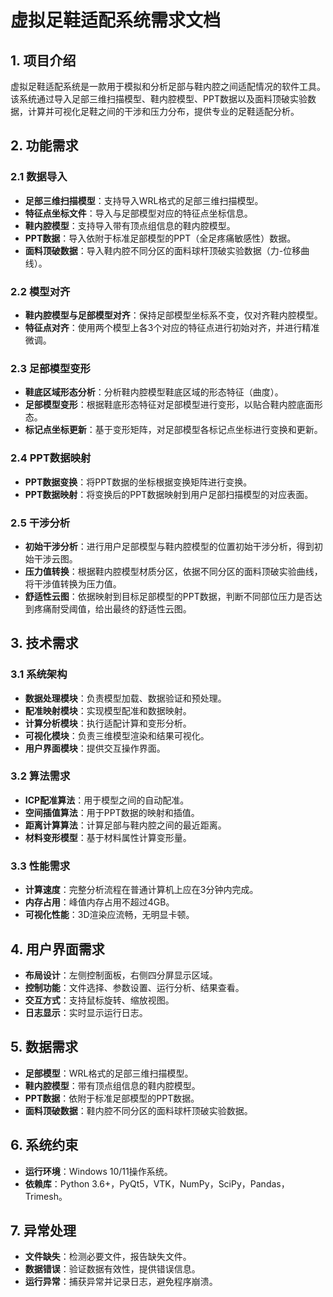 # 虚拟足鞋适配系统需求文档

## 1. 项目介绍

虚拟足鞋适配系统是一款用于模拟和分析足部与鞋内腔之间适配情况的软件工具。该系统通过导入足部三维扫描模型、鞋内腔模型、PPT数据以及面料顶破实验数据，计算并可视化足鞋之间的干涉和压力分布，提供专业的足鞋适配分析。

## 2. 功能需求

### 2.1 数据导入

- **足部三维扫描模型**：支持导入WRL格式的足部三维扫描模型。
- **特征点坐标文件**：导入与足部模型对应的特征点坐标信息。
- **鞋内腔模型**：支持导入带有顶点组信息的鞋内腔模型。
- **PPT数据**：导入依附于标准足部模型的PPT（全足疼痛敏感性）数据。
- **面料顶破数据**：导入鞋内腔不同分区的面料球杆顶破实验数据（力-位移曲线）。

### 2.2 模型对齐

- **鞋内腔模型与足部模型对齐**：保持足部模型坐标系不变，仅对齐鞋内腔模型。
- **特征点对齐**：使用两个模型上各3个对应的特征点进行初始对齐，并进行精准微调。

### 2.3 足部模型变形

- **鞋底区域形态分析**：分析鞋内腔模型鞋底区域的形态特征（曲度）。
- **足部模型变形**：根据鞋底形态特征对足部模型进行变形，以贴合鞋内腔底面形态。
- **标记点坐标更新**：基于变形矩阵，对足部模型各标记点坐标进行变换和更新。

### 2.4 PPT数据映射

- **PPT数据变换**：将PPT数据的坐标根据变换矩阵进行变换。
- **PPT数据映射**：将变换后的PPT数据映射到用户足部扫描模型的对应表面。

### 2.5 干涉分析

- **初始干涉分析**：进行用户足部模型与鞋内腔模型的位置初始干涉分析，得到初始干涉云图。
- **压力值转换**：根据鞋内腔模型材质分区，依据不同分区的面料顶破实验曲线，将干涉值转换为压力值。
- **舒适性云图**：依据映射到目标足部模型的PPT数据，判断不同部位压力是否达到疼痛耐受阈值，给出最终的舒适性云图。

## 3. 技术需求

### 3.1 系统架构

- **数据处理模块**：负责模型加载、数据验证和预处理。
- **配准映射模块**：实现模型配准和数据映射。
- **计算分析模块**：执行适配计算和变形分析。
- **可视化模块**：负责三维模型渲染和结果可视化。
- **用户界面模块**：提供交互操作界面。

### 3.2 算法需求

- **ICP配准算法**：用于模型之间的自动配准。
- **空间插值算法**：用于PPT数据的映射和插值。
- **距离计算算法**：计算足部与鞋内腔之间的最近距离。
- **材料变形模型**：基于材料属性计算变形量。

### 3.3 性能需求

- **计算速度**：完整分析流程在普通计算机上应在3分钟内完成。
- **内存占用**：峰值内存占用不超过4GB。
- **可视化性能**：3D渲染应流畅，无明显卡顿。

## 4. 用户界面需求

- **布局设计**：左侧控制面板，右侧四分屏显示区域。
- **控制功能**：文件选择、参数设置、运行分析、结果查看。
- **交互方式**：支持鼠标旋转、缩放视图。
- **日志显示**：实时显示运行日志。

## 5. 数据需求

- **足部模型**：WRL格式的足部三维扫描模型。
- **鞋内腔模型**：带有顶点组信息的鞋内腔模型。
- **PPT数据**：依附于标准足部模型的PPT数据。
- **面料顶破数据**：鞋内腔不同分区的面料球杆顶破实验数据。

## 6. 系统约束

- **运行环境**：Windows 10/11操作系统。
- **依赖库**：Python 3.6+，PyQt5，VTK，NumPy，SciPy，Pandas，Trimesh。

## 7. 异常处理

- **文件缺失**：检测必要文件，报告缺失文件。
- **数据错误**：验证数据有效性，提供错误信息。
- **运行异常**：捕获异常并记录日志，避免程序崩溃。 